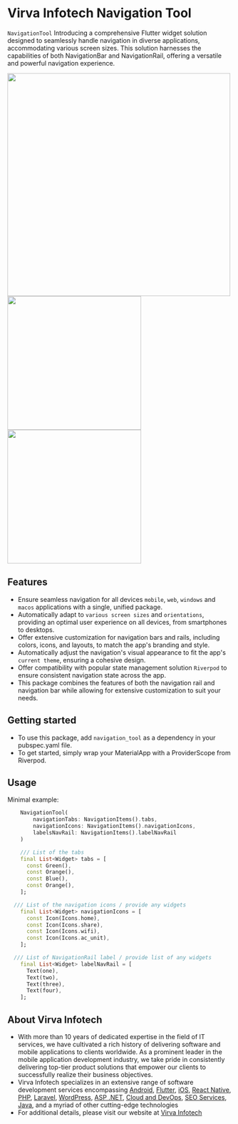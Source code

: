 # Virva Infotech Navigation Tool

`NavigationTool` Introducing a comprehensive Flutter widget solution designed to seamlessly handle navigation in diverse applications, accommodating various screen sizes. This solution harnesses the capabilities of both NavigationBar and NavigationRail, offering a versatile and powerful navigation experience.

<img src="https://github.com/virvainfotech/navigation_tool/assets/72858246/9a40d069-e165-4034-838b-6582c3e937b0" height="500" />
<img src="https://github.com/virvainfotech/navigation_tool/assets/72858246/e669fbe4-e9ec-48c5-9be8-0582b0d95e8d" height="300" />
<img src="https://github.com/virvainfotech/navigation_tool/assets/72858246/32031da0-0e5b-4719-b0b8-cbfc72dc4ee3" height="300" />

## Features

 - Ensure seamless navigation for all devices `mobile`, `web`, `windows` and `macos` applications with a single, unified package.
 - Automatically adapt to `various screen sizes` and `orientations`, providing an optimal user experience on all devices, from smartphones to desktops.
 - Offer extensive customization for navigation bars and rails, including colors, icons, and layouts, to match the app's branding and style.
 - Automatically adjust the navigation's visual appearance to fit the app's `current theme`, ensuring a cohesive design.
 - Offer compatibility with popular state management solution `Riverpod` to ensure consistent navigation state across the app.
 - This package combines the features of both the navigation rail and navigation bar while allowing for extensive customization to suit your needs.

## Getting started

- To use this package, add `navigation_tool` as a dependency in your pubspec.yaml file.
- To get started, simply wrap your MaterialApp with a ProviderScope from Riverpod.

## Usage

Minimal example:

```dart
    NavigationTool(
        navigationTabs: NavigationItems().tabs,
        navigationIcons: NavigationItems().navigationIcons,
        labelsNavRail: NavigationItems().labelNavRail
    )

    /// List of the tabs
    final List<Widget> tabs = [
      const Green(),
      const Orange(),
      const Blue(),
      const Orange(),
    ];

  /// List of the navigation icons / provide any widgets
    final List<Widget> navigationIcons = [
      const Icon(Icons.home),
      const Icon(Icons.share),
      const Icon(Icons.wifi),
      const Icon(Icons.ac_unit),
    ];

  /// List of NavigationRail label / provide list of any widgets
    final List<Widget> labelNavRail = [
      Text(one),
      Text(two),
      Text(three),
      Text(four),
    ];
```

## About Virva Infotech

 - With more than 10 years of dedicated expertise in the field of IT services, we have cultivated a rich history of delivering software and mobile applications to clients worldwide. As a prominent leader in the mobile application development industry, we take pride in  consistently delivering top-tier product solutions that empower our clients to successfully realize their business objectives.
 - Virva Infotech specializes in an extensive range of software development services encompassing [Android](https://virvainfotech.com/services/mobile-application-development/), [Flutter](https://virvainfotech.com/services/mobile-application-development/), [iOS](https://virvainfotech.com/services/mobile-application-development/), [React Native](https://virvainfotech.com/services/mobile-application-development/), [PHP](https://virvainfotech.com/services/web-application-development/), [Laravel](https://virvainfotech.com/services/web-application-development/), [WordPress](https://virvainfotech.com/services/web-application-development/), [ASP .NET](https://virvainfotech.com/services/web-application-development/), [Cloud and DevOps](https://virvainfotech.com/services/cloud-development/), [SEO Services](https://virvainfotech.com/services/seo-services/), [Java](https://virvainfotech.com/services/software-development/), and a myriad of other cutting-edge technologies
 - For additional details, please visit our website at [Virva Infotech](https://virvainfotech.com/) 
